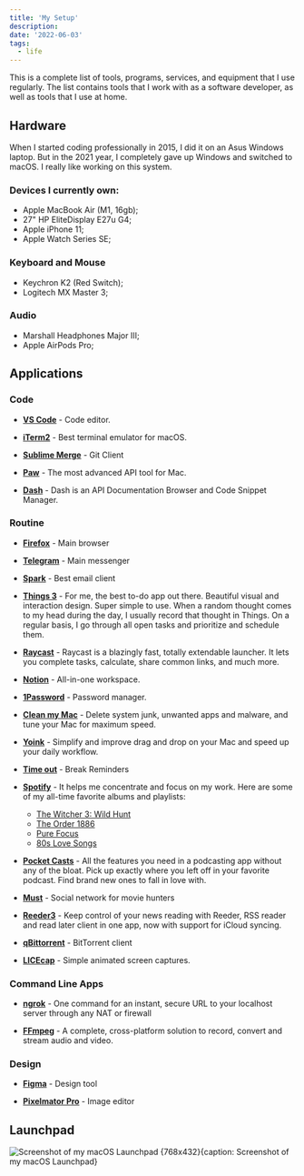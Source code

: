 ```yaml
---
title: 'My Setup'
description:
date: '2022-06-03'
tags:
  - life
---
```


This is a complete list of tools, programs, services, and equipment that I use regularly. The list contains tools that I work with as a software developer, as well as tools that I use at home.

## Hardware

When I started coding professionally in 2015, I did it on an Asus Windows laptop. But in the 2021 year, I completely gave up Windows and switched to macOS. I really like working on this system.

### Devices I currently own:

- Apple MacBook Air (M1, 16gb);
- 27" HP EliteDisplay E27u G4;
- Apple iPhone 11;
- Apple Watch Series SE;

### Keyboard and Mouse

- Keychron K2 (Red Switch);
- Logitech MX Master 3;

### Audio

- Marshall Headphones Major III;
- Apple AirPods Pro;

## Applications

### Code

- **[VS Code](https://code.visualstudio.com)** - Code editor.

- **[iTerm2](https://iterm2.com)** - Best terminal emulator for macOS.

- **[Sublime Merge](https://www.sublimemerge.com)** - Git Client

- **[Paw](https://paw.cloud/)** - The most advanced API tool for Mac.

- **[Dash](https://kapeli.com/dash)** - Dash is an API Documentation Browser and Code Snippet Manager.

### Routine

- **[Firefox](https://www.mozilla.org/en-US/firefox/new/)** - Main browser

- **[Telegram](https://telegram.org)** - Main messenger

- **[Spark](https://sparkmailapp.com)** - Best email client

- **[Things 3](https://culturedcode.com/things/)** - For me, the best to-do app out there. Beautiful visual and interaction design. Super simple to use. When a random thought comes to my head during the day, I usually record that thought in Things. On a regular basis, I go through all open tasks and prioritize and schedule them.

- **[Raycast](https://www.raycast.com/)** - Raycast is a blazingly fast, totally extendable launcher. It lets you complete tasks, calculate, share common links, and much more.

- **[Notion](https://www.notion.so/)** - All-in-one workspace.

- **[1Password](https://1password.com/)** - Password manager.

- **[Clean my Mac](https://cleanmymac.com/)** - Delete system junk, unwanted apps and malware, and tune your Mac for maximum speed.

- **[Yoink](https://www.yoink.app/)** - Simplify and improve drag and drop on your Mac and speed up your daily workflow.

- **[Time out](https://apps.apple.com/us/app/time-out-break-reminders/id402592703?)** - Break Reminders

- **[Spotify](http://spotify.com/)** - It helps me concentrate and focus on my work. Here are some of my all-time favorite albums and playlists:

  - [The Witcher 3: Wild Hunt](https://open.spotify.com/album/5GAHLnlyZGLpOSdYI1tQ3R?si=FuJG6N8ZStuxgquLUou4hw)
  - [The Order 1886](https://open.spotify.com/album/1IamuMB8i2g2vEJKNv7NFC?si=PR2212Q1QumijCuQaxtBig)
  - [Pure Focus](https://open.spotify.com/playlist/34QcxL5qjiCQQS2QxMYbOs?si=a97779c4a0404c2b)
  - [80s Love Songs](https://open.spotify.com/playlist/37i9dQZF1DXc3KygMa1OE7?si=ee952ba26d014b2f)

- **[Pocket Casts](https://www.pocketcasts.com)** - All the features you need in a podcasting app without any of the bloat. Pick up exactly where you left off in your favorite podcast. Find brand new ones to fall in love with.

- **[Must](https://mustapp.com)** - Social network for movie hunters

- **[Reeder3](https://reederapp.com/beta3/)** - Keep control of your news reading with Reeder, RSS reader and read later client in one app, now with support for iCloud syncing.

- **[qBittorrent](https://www.qbittorrent.org)** - BitTorrent client

- **[LICEcap](https://www.cockos.com/licecap/)** - Simple animated screen captures.

### Command Line Apps

- **[ngrok](https://ngrok.com/)** - One command for an instant, secure URL to your localhost server through any NAT or firewall

- **[FFmpeg](https://www.ffmpeg.org/)** - A complete, cross-platform solution to record, convert and stream audio and video.

### Design

- **[Figma](https://www.figma.com/)** - Design tool

- **[Pixelmator Pro](https://www.pixelmator.com/pro/)** - Image editor

## Launchpad

![Screenshot of my macOS Launchpad {768x432}{caption: Screenshot of my macOS Launchpad}](/images/uses/mac.jpg)
